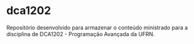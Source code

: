 # dca1202
Repositório desenvolvido para armazenar o conteúdo ministrado para a disciplina de DCA1202 - Programação Avançada da UFRN.
